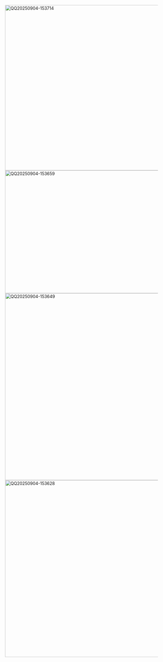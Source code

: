 <img width="595" height="544" alt="QQ20250904-153714" src="https://github.com/user-attachments/assets/6297c391-e9b7-4050-bcc1-9673f6e76a10" />
<img width="640" height="404" alt="QQ20250904-153659" src="https://github.com/user-attachments/assets/41f32ed3-6051-40a6-a8c6-46a0febd415d" />
<img width="681" height="615" alt="QQ20250904-153649" src="https://github.com/user-attachments/assets/ca08c596-7b92-41ac-bbf7-09badfa481d3" />
<img width="579" height="582" alt="QQ20250904-153628" src="https://github.com/user-attachments/assets/25bc591a-2981-4814-a277-c7cda15c3370" />
